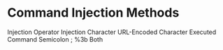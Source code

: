 # Command Injection Methods

Injection Operator	  Injection Character	  URL-Encoded Character	  Executed Command
Semicolon                      ;                   %3b                    Both
